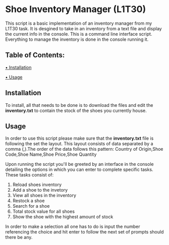 # Shoe Inventory Manager (L1T30)
This script is a basic implementation of an inventory manager from my L1T30 task. It is desgined to take in an inventory from a text file and display the current info in the console.
This is a command line interface script. Everything to manage the inventory is done in the console running it.

## Table of Contents:
[• Installation]([Installation])

[• Usage]([Usage])


## Installation
To install, all that needs to be done is to download the files and edit the **inventory.txt** to contain the stock of the shoes you currently house.

## Usage
In order to use this script please make sure that the **inventory.txt** file is following the set the layout. This layout consists of data separated by a comma (,).The order of the data follows this pattern:
Country of Origin,Shoe Code,Shoe Name,Shoe Price,Shoe Quantity

Upon running the script you'll be greeted by an interface in the console detailing the options in which you can enter to complete specific tasks. These tasks consist of:
1. Reload shoes inventory
2. Add a shoe to the invetory
3. View all shoes in the inventory
4. Restock a shoe
5. Search for a shoe
6. Total stock value for all shoes
7. Show the shoe with the highest amount of stock

In order to make a selection all one has to do is input the number referencing the choice and hit enter to follow the next set of prompts should there be any.
